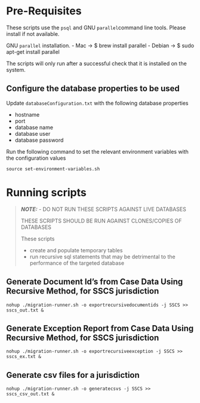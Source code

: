 # Pre-Requisites

These scripts use the `psql` and GNU `parallel`command line tools. Please install if not available. 
 
GNU `parallel` installation.
    - Mac -> $ brew install parallel
    - Debian -> $ sudo apt-get install parallel

The scripts will only run after a successful check that it is installed on the system.
      
## Configure the database properties to be used
Update `databaseConfiguration.txt` with the following database properties

  - hostname
  - port
  - database name
  - database user
  - database password
   
Run the following command to set the relevant environment variables with the configuration values
 
 `source set-environment-variables.sh`

# Running scripts 
> **_NOTE:_** - DO NOT RUN THESE SCRIPTS AGAINST LIVE DATABASES
>
> THESE SCRIPTS SHOULD BE RUN AGAINST CLONES/COPIES OF DATABASES
>
> These scripts
> - create and populate temporary tables
> - run recursive sql statements that may be detrimental to the performance of the targeted database
 
## Generate Document Id’s from Case Data Using Recursive Method, for SSCS jurisdiction 
 `nohup ./migration-runner.sh -o exportrecursivedocumentids -j SSCS >> sscs_out.txt &`
  
## Generate Exception Report from Case Data Using Recursive Method, for SSCS jurisdiction 
 `nohup ./migration-runner.sh -o exportrecursiveexception -j SSCS >> sscs_ex.txt &`
  
## Generate csv files for a jurisdiction 
 `nohup ./migration-runner.sh -o generatecsvs -j SSCS >> sscs_csv_out.txt &`




